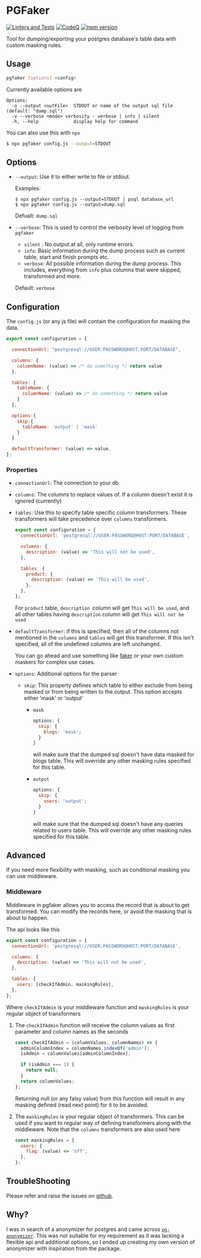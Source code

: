 # PGFaker

[![Linters and Tests](https://github.com/imanpalsingh/pg-faker/actions/workflows/main.yml/badge.svg?label=build)](https://github.com/imanpalsingh/pg-faker/actions/workflows/main.yml?query=branch%3Amain)
[![CodeQ](https://github.com/imanpalsingh/pg-faker/actions/workflows/codeql.yml/badge.svg)](https://github.com/imanpalsingh/pg-faker/actions/workflows/codeql.yml?query=branch%3Amain)
[![npm version](https://badge.fury.io/js/pgfaker.svg)](https://www.npmjs.com/package/pgfaker)

Tool for dumping/exporting your postgres database's table data with custom masking rules.

## Usage

```bash
pgfaker [options] <config>
```

Currently available options are

```
Options:
  -o --output <outFile>  STDOUT or name of the output sql file (default: "dump.sql")
  -v --verbose <mode> verbosity - verbose | info | silent
  -h, --help             display help for command
```

You can also use this with `npx`

```sh
$ npx pgfaker config.js --output=STDOUT
```

## Options

- `--output`: Use it to either write to file or stdout.

  Examples:

  ```
  $ npx pgfaker config.js --output=STDOUT | psql database_url
  $ npx pgfaker config.js --output=dump.sql
  ```

  Defualt: `dump.sql`

- `--verbose`: This is used to control the verbosity level of logging from `pgfaker`

  - `silent` : No output at all, only runtime errors.
  - `info`: Basic information during the dump process such as current table, start and finish prompts etc.
  - `verbose`: All possible information during the dump process. This includes, everything from `info` plus columns that were skipped, transformed and more.

  Default: `verbose`

## Configuration

The `config.js` (or any js file) will contain the configuration for masking the data.

```js
export const configuration = {

  connectionUrl: "postgresql://USER:PASSWORD@HOST:PORT/DATABASE",

  columns: {
    columnName: (value) => /* do something */ return value
  },

  tables: {
    tableName: {
      columnName: (value) => /* do something */ return value
    }
  },

  options:{
    skip:{
      tableName: 'output' | 'mask'
    }
  }

  defaultTransformer: (value) => value,
};
```

### Properties

- `connectionUrl`: The connection to your db

- `columns`: The columns to replace values of. If a column doesn't exist it is ignored (currently)

- `tables`: Use this to specify table specific column transformers. These transformers will take precedence over `columns` transformers.

  ```js
  export const configuration = {
    connectionUrl: 'postgresql://USER:PASSWORD@HOST:PORT/DATABASE',

    columns: {
      description: (value) => 'This will not be used',
    },

    tables: {
      product: {
        description: (value) => 'This will be used',
      },
    },
  };
  ```

  For `product` table, `description `column will get `This will be used`, and all other tables having `description` column will get `This will not be used`

- `defaultTransformer`: if this is specified, then all of the columns not mentioned in the `columns` and `tables` will get this transformer. If this isn't specified, all of the undefined columns are left unchanged.

  You can go ahead and use something like [faker](https://www.npmjs.com/package/@faker-js/faker) or your own custom maskers for complex use cases.

- `options`: Additional options for the parser

  - `skip`: This property defines which table to either exclude from being masked or from being written to the output. This option accepts either 'mask' or 'output'

    - `mask`

      ```js
      options: {
        skip: {
          blogs: 'mask';
        }
      }
      ```

      will make sure that the dumped sql doesn't have data masked for blogs table. This will override any other masking rules specified for this table.

    - `output`

      ```js
      options: {
        skip: {
          users: 'output';
        }
      }
      ```

      will make sure that the dumped sql doesn't have any queries related to users table. This will override any other masking rules specified for this table.

## Advanced

If you need more flexibility with masking, such as conditional masking you can use middleware.

### Middleware

Middleware in pgfaker allows you to access the record that is about to get transformed. You can modify the records here, or avoid the masking that is about to happen.

The api looks like this

```js
export const configuration = {
  connectionUrl: 'postgresql://USER:PASSWORD@HOST:PORT/DATABASE',

  columns: {
    description: (value) => 'This will not be used',
  },

  tables: {
    users: [checkIfAdmin, maskingRules],
  },
};
```

Where `checkIfAdmin` is your middleware function and `maskingRules` is your regular object of transformers

1. The `checkIfAdmin` function will receive the column values as first parameter and column names as the seconds

   ```js
   const checkIfAdmin = (columnValues, columnNames) => {
     adminColumnIndex = columnNames.indexOf('admin');
     isAdmin = columnValues[adminColumnIndex];

     if (isAdmin === 1) {
       return null;
     }
     return columnValues;
   };
   ```

   Returning null (or any falsy value) from this function will result in any masking defined (read next point) for it to be avoided.

2. The `maskingRules` is your regular object of transformers. This can be used if you want to regular way of defining transformers along with the middleware. Note that the `columns` transformers are also used here

   ```js
   const maskingRules = {
     users: {
       flag: (value) => 'off',
     },
   };
   ```

## TroubleShooting

Please refer and raise the issues on [github](https://github.com/imanpalsingh/pg-faker/issues).

## Why?

I was in search of a anonymizer for postgres and came across [`pg-anonymizer`](https://github.com/rap2hpoutre/pg-anonymizer). This was not suitable for my requirement as it was lacking a flexible api and additional options, so I ended up creating my own version of anonymizer with inspiration from the package.
